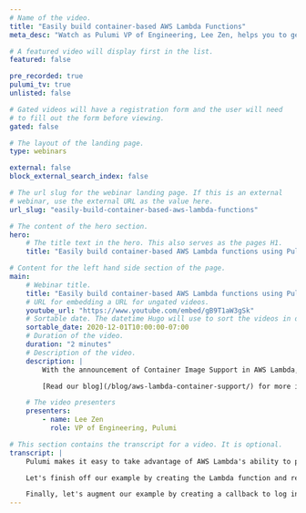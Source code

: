 ```yaml
---
# Name of the video.
title: "Easily build container-based AWS Lambda Functions"
meta_desc: "Watch as Pulumi VP of Engineering, Lee Zen, helps you to get started using Container Image Support in AWS Lambda."

# A featured video will display first in the list.
featured: false

pre_recorded: true
pulumi_tv: true
unlisted: false

# Gated videos will have a registration form and the user will need
# to fill out the form before viewing.
gated: false

# The layout of the landing page.
type: webinars

external: false
block_external_search_index: false

# The url slug for the webinar landing page. If this is an external
# webinar, use the external URL as the value here.
url_slug: "easily-build-container-based-aws-lambda-functions"

# The content of the hero section.
hero:
    # The title text in the hero. This also serves as the pages H1.
    title: "Easily build container-based AWS Lambda functions using Pulumi"

# Content for the left hand side section of the page.
main:
    # Webinar title.
    title: "Easily build container-based AWS Lambda functions using Pulumi"
    # URL for embedding a URL for ungated videos.
    youtube_url: "https://www.youtube.com/embed/gB9T1aW3gSk"
    # Sortable date. The datetime Hugo will use to sort the videos in date order.
    sortable_date: 2020-12-01T10:00:00-07:00
    # Duration of the video.
    duration: "2 minutes"
    # Description of the video.
    description: |
        With the announcement of Container Image Support in AWS Lambda, the workflow for publishing serverless components is now easier than ever.  Watch as Pulumi VP of Engineering, Lee Zen, helps you to get started using this powerful new feature.

        [Read our blog](/blog/aws-lambda-container-support/) for more information.

    # The video presenters
    presenters:
        - name: Lee Zen
          role: VP of Engineering, Pulumi

# This section contains the transcript for a video. It is optional.
transcript: |
    Pulumi makes it easy to take advantage of AWS Lambda's ability to package serverless functions as container images. In this video, we'll build a video thumbnailer. Let's start with the bucket that we can push videos to. Before, running FFmpeg and Lambda was onerous. Now we can simply package it as part of our container, build it, and push the image to ECR. Pulumi makes it easy with a single line of code. Next, we need to give Lambda the right permissions for this function. We're able to take advantage of the IDE, use automatic completion as well as TypeScript enums.

    Let's finish off our example by creating the Lambda function and referencing the image we just pushed. It's easy to wire up the functions to the S3 bucket notifications in a single line of code. We export the bucket name for use outside of our program.

    Finally, let's augment our example by creating a callback to log information on when we create new thumbnails. That's it. And just a couple of lines of code, we built the thumbnailing service. Let's deploy it. Here, you can see it's building the container image, pushing it as well as creating the various other resources we've defined. While that's deploying, let's take a quick look at our Docker file to see how we're building our image. You can see it's fairly straightforward. Let's also take a quick look at the function handler. We're simply shelling out to FFmpeg and copying the thumbnail to S3. Let's grab a simple clip to try out. Our deployment finished in just a couple of minutes. Let's watch the logs for our stack and try uploading our clip. We can see the logs for the function processing the clip. We can also see the logs for our other function that logs thumbnail creation. Let's copy that thumbnail and take a look. Success. We hope you can see just how simple and easy Pulumi makes it to use container images with AWS Lambda. Our examples are in TypeScript, but Pulumi also supports Python, .NET and Go. Give it a try today.
---
```

